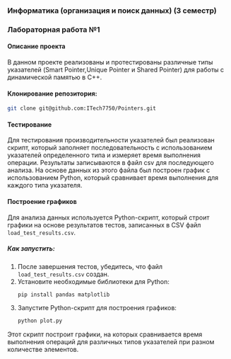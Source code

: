 
### Информатика (организация и поиск данных) (3 семестр) 
### Лабораторная работа №1

#### Описание проекта

В данном проекте реализованы и протестированы различные типы указателей (Smart Pointer,Unique Pointer и Shared Pointer) для работы с динамической памятью в C++. 
#### Клонирование репозитория:
   ```bash
   git clone git@github.com:ITech7750/Pointers.git
   ```

#### Тестирование

Для тестирования производительности указателей был реализован скрипт, который заполняет последовательность с использованием указателей определенного типа и измеряет время выполнения операции.
Результаты записываются в файл csv для последующего анализа. На основе данных из этого файла был построен график с использованием Python, который сравнивает время выполнения для каждого типа указателя.

#### Построение графиков

Для анализа данных используется Python-скрипт, который строит графики на основе результатов тестов, записанных в CSV файл `load_test_results.csv`. 

##### Как запустить:

1. После завершения тестов, убедитесь, что файл `load_test_results.csv` создан.
2. Установите необходимые библиотеки для Python:
   ```bash
   pip install pandas matplotlib
   ```
3. Запустите Python-скрипт для построения графиков:
   ```bash
   python plot.py
   ```

Этот скрипт построит графики, на которых сравнивается время выполнения операций для различных типов указателей при разном количестве элементов.

